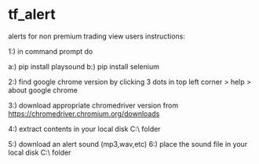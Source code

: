 # tf_alert
alerts for non premium trading view users
instructions:

1:) in command prompt do

a:) pip install playsound
b:) pip install selenium

2:) find google chrome version by clicking 3 dots in top left corner > help > about google chrome 

3:) download appropriate chromedriver version from https://chromedriver.chromium.org/downloads 

4:) extract contents in your local disk C:\ folder 

5:) download an alert sound (mp3,wav,etc) 6:) place the sound file in your local disk C:\ folder
